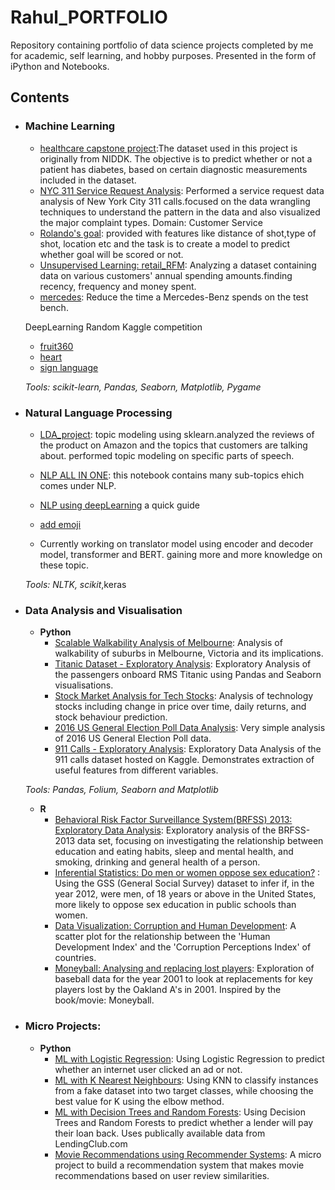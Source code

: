 # Rahul_PORTFOLIO


Repository containing portfolio of data science projects completed by me for academic, self learning, and hobby purposes. Presented in the form of iPython and Notebooks.




## Contents

- ### Machine Learning

	- [healthcare capstone project](https://github.com/rahulk0407/PROJECTS/blob/master/healthcare%20capstone%20project/project_2_final.ipynb):The dataset used in this project is originally from NIDDK. The objective is to predict whether or not a patient has diabetes, based on certain diagnostic measurements included in the dataset.
	- [NYC 311 Service Request Analysis](https://github.com/rahulk0407/PROJECTS/blob/master/NYC%20311%20Service%20Request%20Analysis/Project%203.ipynb): Performed a service request data analysis of New York City 311 calls.focused on the data wrangling techniques to understand the pattern in the data and also visualized the major complaint types.
Domain: Customer Service
	- [Rolando's goal](https://github.com/rahulk0407/PROJECTS/blob/master/Ronaldos_goal/ronaldo_zs.ipynb): provided with features like distance of shot,type of shot, location etc and the task is to create a model to predict whether goal will be scored or not.
	- [Unsupervised Learning: retail_RFM](https://github.com/rahulk0407/PROJECTS/blob/master/retail_RFM_without_KNN/project3_RFM.ipynb): Analyzing a dataset containing data on various customers' annual spending amounts.finding recency, frequency and money spent.
	- [mercedes](https://github.com/rahulk0407/PROJECTS/blob/master/mercedes/mercedes_project1.ipynb): Reduce the time a Mercedes-Benz spends on the test bench.
	
	DeepLearning Random Kaggle competition
	- [fruit360](https://github.com/rahulk0407/random_kaggle_practice/tree/master/fruit360)
	- [heart](https://github.com/rahulk0407/random_kaggle_practice/blob/master/heart_disease/heart.py)
	- [sign language](https://github.com/rahulk0407/random_kaggle_practice/blob/master/sign_language_csv/sign_language.py)

	_Tools: scikit-learn, Pandas, Seaborn, Matplotlib, Pygame_ 

- ### Natural Language Processing

	- [LDA_project](https://github.com/rahulk0407/NLP/blob/master/Topic%20modeling/nlp_project_play.ipynb): topic modeling using sklearn.analyzed the reviews of the product on Amazon and the topics that customers are talking about. performed topic modeling on specific parts of speech. 

	- [NLP ALL IN ONE](https://github.com/rahulk0407/NLP/blob/master/NLP.ipynb): this notebook contains many sub-topics ehich comes  under NLP.
	- [NLP using deepLearning](https://github.com/rahulk0407/NLP/blob/master/deepL_NLP.ipynb) a quick guide
	- [add emoji](https://github.com/rahulk0407/language-modeling/blob/master/add_emoji.py)
	- Currently working on translator model using encoder and decoder model, transformer and BERT. gaining more and more knowledge on these topic.
	

	_Tools: NLTK, scikit_,keras

- ### Data Analysis and Visualisation
	- __Python__
		- [Scalable Walkability Analysis of Melbourne](https://github.com/sajal2692/Scalable-Walkability-Analysis-of-Melbourne): Analysis of walkability of suburbs in Melbourne, Victoria and its implications.
		- [Titanic Dataset - Exploratory Analysis](https://github.com/sajal2692/data-science-portfolio/blob/master/Titanic%20Dataset%20-%20Exploratory%20Analysis.ipynb): Exploratory Analysis of the passengers onboard RMS Titanic using Pandas and Seaborn visualisations.
		- [Stock Market Analysis for Tech Stocks](https://github.com/sajal2692/data-science-portfolio/blob/master/Stock%20Market%20Analysis%20for%20Tech%20Stocks.ipynb): Analysis of technology stocks including change in price over time, daily returns, and stock behaviour prediction.
		- [2016 US General Election Poll Data Analysis](https://github.com/sajal2692/data-science-portfolio/blob/master/2016%20General%20Election%20Poll%20Analysis.ipynb): Very simple analysis of 2016 US General Election Poll data.
		- [911 Calls - Exploratory Analysis](https://github.com/sajal2692/data-science-portfolio/blob/master/911%20Calls%20-%20Exploratory%20Analysis.ipynb): Exploratory Data Analysis of the 911 calls dataset hosted on Kaggle. Demonstrates extraction of useful features from different variables.
		
	_Tools: Pandas, Folium, Seaborn and Matplotlib_

	- __R__ 
		- [Behavioral Risk Factor Surveillance System(BRFSS) 2013: Exploratory Data Analysis](http://rpubs.com/sajal_sharma/brfss2013): Exploratory analysis of the BRFSS-2013 data set, focusing on investigating the relationship between education and eating habits, sleep and mental health, and smoking, drinking and general health of a person. 
		- [Inferential Statistics: Do men or women oppose sex education?](http://rpubs.com/sajal_sharma/inferential_statistics) : Using the GSS (General Social Survey) dataset to infer if, in the year 2012, were men, of 18 years or above in the United States, more likely to oppose sex education in public schools than women.
		- [Data Visualization: Corruption and Human Development](http://rpubs.com/sajal_sharma/corruption_viz): A scatter plot for the relationship between the 'Human Development Index' and the 'Corruption Perceptions Index' of countries.
		- [Moneyball: Analysing and replacing lost players](http://rpubs.com/sajal_sharma/moneyball_lost_players): Exploration of baseball data for the year 2001 to look at replacements for key players lost by the Oakland A's in 2001. Inspired by the book/movie: Moneyball.
	

- ### Micro Projects: 

	- __Python__
		- [ML with Logistic Regression](https://github.com/sajal2692/data-science-portfolio/blob/master/ML%20Micro%20Projects/Machine%20Learning%20with%20Logistic%20Regression.ipynb): Using Logistic Regression to predict whether an internet user clicked an ad or not.
		- [ML with K Nearest Neighbours](https://github.com/sajal2692/data-science-portfolio/blob/master/ML%20Micro%20Projects/ML%20with%20K%20Nearest%20Neighbors.ipynb): Using KNN to classify instances from a fake dataset into two target classes, while choosing the best value for K using the elbow method.
		- [ML with Decision Trees and Random Forests](https://github.com/sajal2692/data-science-portfolio/blob/master/ML%20Micro%20Projects/Machine%20Learning%20with%20Decision%20Trees%20and%20Random%20Forests.ipynb): Using Decision Trees and Random Forests to predict whether a lender will pay their loan back. Uses publically available data from LendingClub.com
		- [Movie Recommendations using Recommender Systems](https://github.com/sajal2692/data-science-portfolio/blob/master/ML%20Micro%20Projects/Recommender%20Systems%20with%20Python.ipynb): A micro project to build a recommendation system that makes movie recommendations based on user review similarities. 

	


